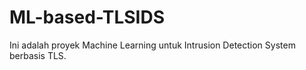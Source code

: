 # ML-based-TLSIDS
Ini adalah proyek Machine Learning untuk Intrusion Detection System berbasis TLS.
